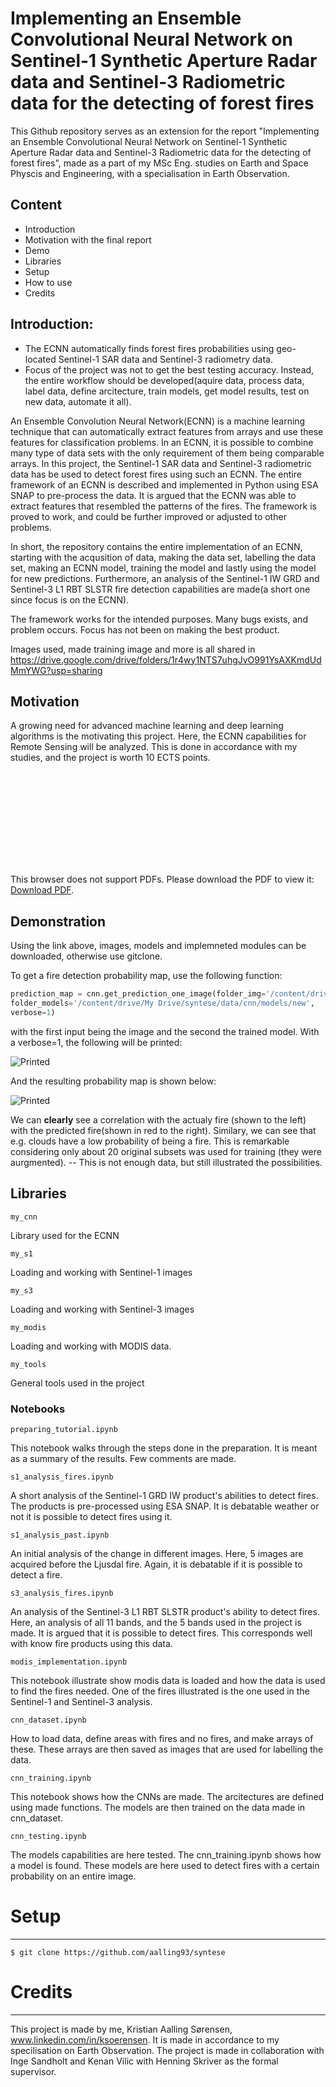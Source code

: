 # Implementing an Ensemble Convolutional Neural Network on Sentinel-1 Synthetic Aperture Radar data and Sentinel-3 Radiometric data for the detecting of forest fires
This Github repository serves as an extension for the report  "Implementing an Ensemble Convolutional Neural Network on
Sentinel-1 Synthetic Aperture Radar data and Sentinel-3 Radiometric data for the detecting of forest fires", made as a part of my MSc Eng. studies on Earth and Space Physcis and Engineering, with a specialisation in Earth Observation.

## Content
* Introduction
* Motivation with the final report
* Demo
* Libraries
* Setup
* How to use
* Credits




## Introduction:
- The ECNN automatically finds forest fires probabilities using geo-located Sentinel-1 SAR data and Sentinel-3 radiometry data.
- Focus of the project was not to get the best testing accuracy. Instead, the entire workflow should be developed(aquire data, process data, label data, define arcitecture, train models, get model results, test on new data, automate it all). 



An Ensemble Convolution Neural Network(ECNN) is a machine learning technique that can automatically extract features from arrays and use these features for classification problems. In an ECNN, it is possible to combine many type of data sets with the only requirement of them being comparable arrays. In this project, the Sentinel-1 SAR data and Sentinel-3 radiometric data has  be used to detect forest fires using such an ECNN. The entire framework of an ECNN is  described and implemented in Python using ESA SNAP to pre-process the data. It is argued that the ECNN was able to extract features that resembled the patterns of the fires. The framework is proved to work, and could be further improved or adjusted to other problems.


In short, the repository contains the entire implementation of an ECNN, starting with the acqusition of data, making the data set, labelling the data set, 
making an ECNN model, training the model and lastly using the model for new predictions.
Furthermore, an analysis of the Sentinel-1 IW GRD and Sentinel-3 L1 RBT SLSTR fire detection capabilities are made(a short one since focus is on the ECNN).

The framework works for the intended purposes. Many bugs exists, and problem occurs. Focus has not been on making the best product.

Images used, made training image and more is all shared in 
https://drive.google.com/drive/folders/1r4wy1NTS7uhgJvO991YsAXKmdUdMmYWG?usp=sharing





## Motivation
A growing need for advanced machine learning and deep learning algorithms is the motivating this project.
Here, the ECNN capabilities for Remote Sensing will be analyzed.
This is done in accordance with my studies, and the project is worth 10 ECTS points.

<object data="https://drive.google.com/file/d/1EqZN6q14--OdUyuOBrCkU-fHkgwq-x8B/view?usp=sharing" type="application/pdf" width="700px" height="700px">
    <embed src="https://drive.google.com/file/d/1EqZN6q14--OdUyuOBrCkU-fHkgwq-x8B/view?usp=sharing">
        <p>This browser does not support PDFs. Please download the PDF to view it: <a href="https://drive.google.com/file/d/1EqZN6q14--OdUyuOBrCkU-fHkgwq-x8B/view?usp=sharing">Download PDF</a>.</p>
    </embed>
</object>

## Demonstration
Using the link above, images, models and implemneted modules can be downloaded, otherwise use gitclone.

To get a fire detection probability map, use the following function:
```python
prediction_map = cnn.get_prediction_one_image(folder_img='/content/drive/My Drive/syntese/data/cnn/images_testing/image_pair_1',
folder_models='/content/drive/My Drive/syntese/data/cnn/models/new',
verbose=1)
```
with the first input being the image and the second the trained model. With a verbose=1, the following will be printed:

![Printed](not_used/predictions.png?raw=true "Title")

And the resulting probability map is shown below:

![Printed](not_used/fire_detection_result.PNG?raw=true "Title")

We can **clearly** see a correlation with the actualy fire (shown to the left) with the predicted fire(shown in red to the right). Similary, we can see that e.g. clouds have a low probability of being a fire. This is remarkable considering only about 20 original subsets was used for training (they were aurgmented). -- This is not enough data, but still illustrated the possibilities.




## Libraries
```
my_cnn
```
Library used for the ECNN
```
my_s1
```
Loading and working with Sentinel-1 images

```
my_s3
```
Loading and working with Sentinel-3 images
```
my_modis
```
Loading and working with MODIS data. 

```
my_tools
```
General tools used in the project

### Notebooks


```
preparing_tutorial.ipynb
```
This notebook walks through the steps done in the preparation. It is meant as a summary of the results. Few comments are made.

```
s1_analysis_fires.ipynb
```
A short analysis of the Sentinel-1 GRD IW product's abilities to detect fires. The products is pre-processed using ESA SNAP. It is debatable weather or not it is possible to detect fires using it.
```
s1_analysis_past.ipynb
```
An initial analysis of the change in different images. Here, 5 images are acquired before the Ljusdal fire. Again, it is debatable if it is possible to detect a fire. 
```
s3_analysis_fires.ipynb
```
An analysis of the Sentinel-3 L1 RBT SLSTR product's ability to detect fires. Here, an analysis of all 11 bands, and the 5 bands used in the project is made. It is argued that it is possible to detect fires. This corresponds well with know fire products using this data.

```
modis_implementation.ipynb
```
This notebook illustrate show modis data is loaded and how the data is used to find the fires needed. One of the fires illustrated is the one used in the Sentinel-1 and Sentinel-3 analysis.

```
cnn_dataset.ipynb
```
How to load data, define areas with fires and no fires, and make arrays of these. These arrays are then saved as images that are used for labelling the data.

```
cnn_training.ipynb
```
This notebook shows how the CNNs are made. The arcitectures are defined using made functions. The models are then trained on the data made in cnn_dataset. 

```
cnn_testing.ipynb
```
The models capabilities are here tested. The cnn_training.ipynb shows how a model is found. These models are here used to detect fires with a certain probability on an entire image.

# Setup
-----------------------
```shell
$ git clone https://github.com/aalling93/syntese
```



# Credits
---------------------
This project is made by me, Kristian Aalling Sørensen, www.linkedin.com/in/ksoerensen. It is made in accordance to my specilisation on Earth Observation. 
The project is made in collaboration with Inge Sandholt and Kenan Vilic with Henning Skriver as the formal supervisor. 



